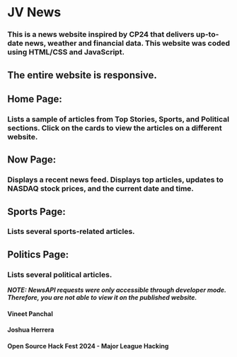 # JV News
### This is a news website inspired by CP24 that delivers up-to-date news, weather and financial data. This website was coded using HTML/CSS and JavaScript.

## The entire website is responsive.

## Home Page:
### Lists a sample of articles from Top Stories, Sports, and Political sections. Click on the cards to view the articles on a different website.

## Now Page:
### Displays a recent news feed. Displays top articles, updates to NASDAQ stock prices, and the current date and time.

## Sports Page:
### Lists several sports-related articles.

## Politics Page:
### Lists several political articles.


***NOTE: NewsAPI requests were only accessible through developer mode. Therefore, you are not able to view it on the published website.***


#### Vineet Panchal
#### Joshua Herrera
#### Open Source Hack Fest 2024 - Major League Hacking
